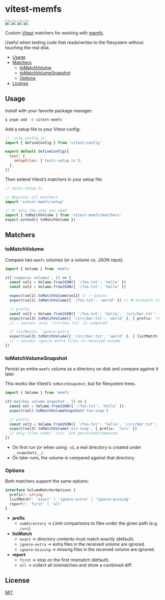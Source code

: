 # vitest-memfs

[![][npm-img]][npm-url] [![][ci-img]][ci-url] [![][codecov-img]][codecov-url] [![][license-img]][license-url]

Custom [Vitest](https://vitest.dev) matchers for working with [memfs](https://github.com/streamich/memfs).

Useful when testing code that reads/writes to the filesystem without touching the real disk.

- [Usage](#usage)
- [Matchers](#matchers)
  - [toMatchVolume](#toMatchVolume)
  - [toMatchVolumeSnapshot](#toMatchVolumeSnapshot)
  - [Options](#options)
- [License](#license)

## Usage

Install with your favorite package manager:

```sh
$ pnpm add -D vitest-memfs
```

Add a setup file to your Vitest config:

```javascript
// `vite.config.js`
import { defineConfig } from 'vitest/config'

export default defineConfig({
  test: {
    setupFiles: ['tests-setup.ts'],
  },
})
```

Then extend Vitest’s matchers in your setup file:

```typescript
// tests-setup.ts

// Register all matchers
import 'vitest-memfs/setup'

// Or only the ones you need
import { toMatchVolume } from 'vitest-memfs/matchers'
expect.extend({ toMatchVolume })
```

## Matchers

### toMatchVolume

Compare two `memfs` volumes (or a volume vs. JSON input).

```typescript
import { Volume } from 'memfs'

it('compares volumes', () => {
  const vol1 = Volume.fromJSON({ '/foo.txt': 'hello' })
  const vol2 = Volume.fromJSON({ '/foo.txt': 'hello' })

  expect(vol1).toMatchVolume(vol2) // ✅ passes
  expect(vol1).toMatchVolume({ '/foo.txt': 'world' }) // ❌ mismatch in file "/foo.txt"

  // prefix
  const vol3 = Volume.fromJSON({ '/foo.txt': 'hello', '/src/bar.txt': 'world' })
  expect(vol3).toMatchVolume({ '/src/bar.txt': 'world' }, { prefix: '/src' })
  // ✅ passes: only `/src/bar.txt` is compared

  // listMatch: 'ignore-extra'
  expect(vol3).toMatchVolume({ '/src/bar.txt': 'world' }, { listMatch: 'ignore-extra' })
  // ✅ passes: ignore extra files in received volume
})
```

### toMatchVolumeSnapshot

Persist an entire `memfs` volume as a directory on disk and compare against it later.

This works like Vitest’s `toMatchSnapshot`, but for filesystem trees.

```typescript
import { Volume } from 'memfs'

it('matches volume snapshot', () => {
  const vol = Volume.fromJSON({ '/foo.txt': 'hello' })
  expect(vol).toMatchVolumeSnapshot('foo-snap')

  // prefix
  const vol3 = Volume.fromJSON({ '/foo.txt': 'hello', '/src/bar.txt': 'world' })
  expect(vol3).toMatchVolume('src-snap', { prefix: '/src' })
  // only files under `/src` are persisted/compared
})
```

- On first run (or when using `-u`), a real directory is created under `__snapshots__/`.
- On later runs, the volume is compared against that directory.

### Options

Both matchers support the same options:

```typescript
interface VolumeMatcherOptions {
  prefix?: string
  listMatch?: 'exact' | 'ignore-extra' | 'ignore-missing'
  report?: 'first' | 'all'
}
```

- **prefix**
  - `subdirectory` → Limit comparisons to files under the given path (e.g. `/src`).
- **listMatch**
  - `exact` → directory contents must match exactly (default).
  - `ignore-extra` → extra files in the received volume are ignored.
  - `ignore-missing` → missing files in the received volume are ignored.
- **report**
  - `first` → stop on the first mismatch (default).
  - `all` → collect all mismatches and show a combined diff.

## License

[MIT][license-url]

[npm-url]: https://www.npmjs.com/package/vitest-memfs
[npm-img]: https://img.shields.io/npm/v/vitest-memfs.svg?logo=npm
[ci-url]: https://github.com/mohatt/vitest-memfs/actions/workflows/ci.yml
[ci-img]: https://img.shields.io/github/actions/workflow/status/mohatt/vitest-memfs/ci.yml?branch=main&logo=github
[codecov-url]: https://codecov.io/github/mohatt/vitest-memfs
[codecov-img]: https://img.shields.io/codecov/c/github/mohatt/vitest-memfs.svg?logo=codecov&logoColor=white
[license-url]: https://github.com/mohatt/vitest-memfs/blob/main/LICENSE
[license-img]: https://img.shields.io/github/license/mohatt/vitest-memfs.svg?logo=open%20source%20initiative&logoColor=white
